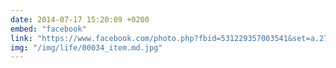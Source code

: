 ```yaml
---
date: 2014-07-17 15:20:09 +0200
embed: "facebook"
link: "https://www.facebook.com/photo.php?fbid=531229357003541&set=a.272256412900838.68734.100003494449349&type=3&theater"
img: "/img/life/00034_item.md.jpg"
---
```

